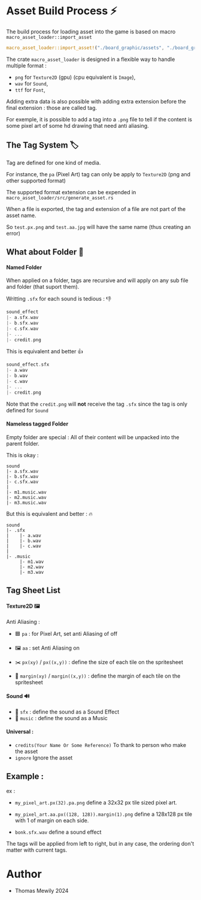 # Asset Build Process ⚡

The build process for loading asset into the game is based on macro `macro_asset_loader::import_asset`

```rust
macro_asset_loader::import_asset!("./board_graphic/assets", "./board_graphic/src/generated/generated_assets.rs");
```

The crate `macro_asset_loader` is designed in a flexible way to handle multiple format : 

- `png` for `Texture2D` (gpu) (cpu equivalent is `Image`),
- `wav` for `Sound`,
- `ttf` for `Font`,

Adding extra data is also possible with adding extra extension before the final extension : those are called tag.

For exemple, it is possible to add a tag into a `.png` file to tell if the content is some pixel art of some hd drawing that need anti aliasing.

## The Tag System 🏷️

Tag are defined for one kind of media.

For instance, the `pa` (Pixel Art) tag can only be apply to `Texture2D` (png and other supported format)

The supported format extension can be expended in `macro_asset_loader/src/generate_asset.rs`


When a file is exported, the tag and extension of a file are not part of the asset name.

So `test.px.png` and `test.aa.jpg` will have the same name (thus creating an error)

## What about Folder 📂

#### Named Folder

When applied on a folder, tags are recursive and will apply on any sub file and folder (that suport them).


Writting `.sfx` for each sound is tedious : 👎
```rust
sound_effect
|- a.sfx.wav
|- b.sfx.wav
|- c.sfx.wav
|- ...
|- credit.png
```

This is equivalent and better 👍
```rust
sound_effect.sfx
|- a.wav
|- b.wav
|- c.wav
|- ...
|- credit.png
```
Note that the `credit.png` will **not** receive the tag `.sfx` since the tag is only defined for `Sound`

#### Nameless tagged Folder

Empty folder are special : All of their content will be unpacked into the parent folder.

This is okay :
```
sound
|- a.sfx.wav
|- b.sfx.wav
|- c.sfx.wav
| 
|- m1.music.wav
|- m2.music.wav
|- m3.music.wav
```
But this is equivalent and better : 🔥
```
sound
|- .sfx
|    |- a.wav
|    |- b.wav
|    |- c.wav
|
|- .music
     |- m1.wav
     |- m2.wav
     |- m3.wav
```

## Tag Sheet List

#### Texture2D 🖼️

Anti Aliasing :

- 🟦 `pa` : for Pixel Art, set anti Aliasing of off
- 🖼️ `aa` : set Anti Aliasing on

- ✂️ `px(xy)` / `px((x,y))` : define the size of each tile on the spritesheet
- 📏 `margin(xy)` / `margin((x,y))` : define the margin of each tile on the spritesheet

#### Sound 🔊

- 🎺 `sfx` : define the sound as a Sound Effect
- 🎵 `music` : define the sound as a Music

#### Universal :

- `credits(Your Name Or Some Reference)` To thank to person who make the asset 
- `ignore` Ignore the asset


## Example :



ex : 
- `my_pixel_art.px(32).pa.png` define a 32x32 px tile sized pixel art.
- `my_pixel_art.aa.px((128, 128)).margin(1).png` define a 128x128 px tile with 1 of margin on each side.

-  `bonk.sfx.wav` define a sound effect

The tags will be applied from left to right, but in any case, the ordering don't matter with current tags.

# Author
- Thomas Mewily 2024